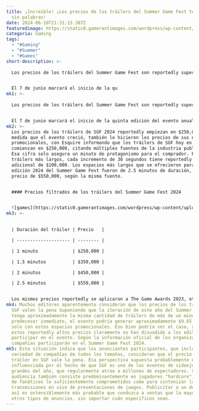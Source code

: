 ```yaml
---
title: ¡Increíble! ¡Los precios de los tráilers del Summer Game Fest te dejarán
  sin palabras!
date: 2024-06-10T21:31:13.307Z
featuredimage: https://static0.gamerantimages.com/wordpress/wp-content/uploads/2024/06/summer-game-fest-2024-key-art-pink-bubble.jpg?q=70&fit=contain&w=1140&h=&dpr=1
categoria: Gaming
tags:
  - "#Gaming"
  - "#Summer"
  - "#Games"
short-description: >-
  
  Los precios de los tráilers del Summer Game Fest son reportedly super caros, con algunos testimonios recientemente emergidos que indican que los anunciantes están desembolsando cientos de miles de dólares por solo un minuto de protagonismo en el evento. Aun así, hay argumentos sólidos para decir que estos precios de los tráilers del Summer Game Fest valen la pena.


  El 7 de junio marcará el inicio de la qu
mk1: >-
  
  Los precios de los tráilers del Summer Game Fest son reportedly super caros, con algunos testimonios recientemente emergidos que indican que los anunciantes están desembolsando cientos de miles de dólares por solo un minuto de protagonismo en el evento. Aun así, hay argumentos sólidos para decir que estos precios de los tráilers del Summer Game Fest valen la pena.


  El 7 de junio marcará el inicio de la quinta edición del evento anual presentado por el periodista y presentador de televisión canadiense Geoff Keighley. Hoy en día, el Summer Game Fest ha reemplazado efectivamente a E3 como el gran escaparate de la industria de los videojuegos a mitad de año.
mk2: >-
  Los precios de los tráilers de SGF 2024 reportedly empiezan en $250,000 Pero a
  medida que el evento creció, también lo hicieron los precios de sus espacios
  promocionales, con Esquire informando que los tráilers de SGF hoy en día
  comienzan en $250,000, citando múltiples fuentes de la industria publicitaria.
  Esa cifra solo asegura un minuto de protagonismo para el comprador. Para
  tráilers más largos, cada incremento de 30 segundos tiene reportedly un precio
  adicional de $100,000. Los espacios más largos que se ofrecieron para la
  edición 2024 del Summer Game Fest fueron de 2.5 minutos de duración, con un
  precio de $550,000, según la misma fuente.


  #### Precios filtrados de los tráilers del Summer Game Fest 2024


  ![games](https://static0.gamerantimages.com/wordpress/wp-content/uploads/wm/2024/05/summer-game-fest-participant-list.jpg?q=70&fit=crop&w=1500&dpr=1 "games")
mk3: >-
  

  | Duración del tráiler | Precio   |

  | -------------------- | -------- |

  | 1 minuto             | $250,000 |

  | 1.5 minutos          | $350,000 |

  | 2 minutos            | $450,000 |

  | 2.5 minutos          | $550,000 |


  Los mismos precios reportedly se aplicaron a The Game Awards 2023, otro de los shows de Geoff Keighley. No todos los tráilers presentados en eventos de TGA y SGF en el pasado se podían dividir en incrementos de 30 segundos, pero no está claro cómo se calculan los precios para esos espacios. Si los organizadores redondeaban los precios, es probable que los tiempos de los tráilers en estos eventos tendrían mucha menos variedad de la que tienen en realidad.
mk4: Muchos editores aparentemente consideran que los precios de los tráilers de
  SGF valen la pena Suponiendo que la iteración de este año del Summer Game Fest
  tenga aproximadamente la misma cantidad de tráilers de más de un minuto que su
  predecesor inmediato, el evento podría generar aproximadamente $9.65 millones
  solo con estos espacios promocionales. Eso bien podría ser el caso, ya que
  estos reportedly altos precios claramente no han disuadido a los editores de
  participar en el evento. Según la información oficial de los organizadores, 55
  compañías participarán en el Summer Game Fest 2024.
mk5: Esta situación indica que los anunciantes participantes, que incluyen una
  variedad de compañías de todos los tamaños, consideran que el precio de un
  tráiler en SGF vale la pena. Esa perspectiva supuesta probablemente está
  influenciada por el hecho de que SGF es uno de los eventos de videojuegos más
  grandes del año, que regularmente atrae a millones de espectadores. Su
  audiencia también consiste predominantemente en jugadores "hardcore", el tipo
  de fanáticos lo suficientemente comprometidos como para sintonizar las
  transmisiones en vivo de presentaciones de juegos. Publicitar a un demográfico
  así es ostensiblemente más probable que conduzca a ventas que la mayoría de
  otros tipos de anuncios, sin importar cuán específicos sean.
---
```

